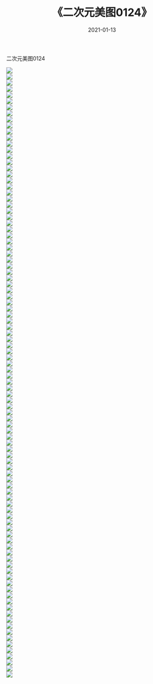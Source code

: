 ﻿---
layout: post
title:  《二次元美图0124》
date:   2021-01-13
img: http://imgx.orgx.ga/二次元/2021/二次元美图0124/000.jpg
categories: [美女, 清纯, 唯美]
---

二次元美图0124

 ![](http://imgx.orgx.ga/二次元/2021/二次元美图0124/001.jpg) <br>![](http://imgx.orgx.ga/二次元/2021/二次元美图0124/002.jpg) <br>![](http://imgx.orgx.ga/二次元/2021/二次元美图0124/003.jpg) <br>![](http://imgx.orgx.ga/二次元/2021/二次元美图0124/004.jpg) <br>![](http://imgx.orgx.ga/二次元/2021/二次元美图0124/005.jpg) <br>![](http://imgx.orgx.ga/二次元/2021/二次元美图0124/006.jpg) <br>![](http://imgx.orgx.ga/二次元/2021/二次元美图0124/007.jpg) <br>![](http://imgx.orgx.ga/二次元/2021/二次元美图0124/008.jpg) <br>![](http://imgx.orgx.ga/二次元/2021/二次元美图0124/009.jpg) <br>![](http://imgx.orgx.ga/二次元/2021/二次元美图0124/010.jpg) <br>![](http://imgx.orgx.ga/二次元/2021/二次元美图0124/011.jpg) <br>![](http://imgx.orgx.ga/二次元/2021/二次元美图0124/012.jpg) <br>![](http://imgx.orgx.ga/二次元/2021/二次元美图0124/013.jpg) <br>![](http://imgx.orgx.ga/二次元/2021/二次元美图0124/014.jpg) <br>![](http://imgx.orgx.ga/二次元/2021/二次元美图0124/015.jpg) <br>![](http://imgx.orgx.ga/二次元/2021/二次元美图0124/016.jpg) <br>![](http://imgx.orgx.ga/二次元/2021/二次元美图0124/017.jpg) <br>![](http://imgx.orgx.ga/二次元/2021/二次元美图0124/018.jpg) <br>![](http://imgx.orgx.ga/二次元/2021/二次元美图0124/019.jpg) <br>![](http://imgx.orgx.ga/二次元/2021/二次元美图0124/020.jpg) <br>![](http://imgx.orgx.ga/二次元/2021/二次元美图0124/021.jpg) <br>![](http://imgx.orgx.ga/二次元/2021/二次元美图0124/022.jpg) <br>![](http://imgx.orgx.ga/二次元/2021/二次元美图0124/023.jpg) <br>![](http://imgx.orgx.ga/二次元/2021/二次元美图0124/024.jpg) <br>![](http://imgx.orgx.ga/二次元/2021/二次元美图0124/025.jpg) <br>![](http://imgx.orgx.ga/二次元/2021/二次元美图0124/026.jpg) <br>![](http://imgx.orgx.ga/二次元/2021/二次元美图0124/027.jpg) <br>![](http://imgx.orgx.ga/二次元/2021/二次元美图0124/028.jpg) <br>![](http://imgx.orgx.ga/二次元/2021/二次元美图0124/029.jpg) <br>![](http://imgx.orgx.ga/二次元/2021/二次元美图0124/030.jpg) <br>![](http://imgx.orgx.ga/二次元/2021/二次元美图0124/031.jpg) <br>![](http://imgx.orgx.ga/二次元/2021/二次元美图0124/032.jpg) <br>![](http://imgx.orgx.ga/二次元/2021/二次元美图0124/033.jpg) <br>![](http://imgx.orgx.ga/二次元/2021/二次元美图0124/034.jpg) <br>![](http://imgx.orgx.ga/二次元/2021/二次元美图0124/035.jpg) <br>![](http://imgx.orgx.ga/二次元/2021/二次元美图0124/036.jpg) <br>![](http://imgx.orgx.ga/二次元/2021/二次元美图0124/037.jpg) <br>![](http://imgx.orgx.ga/二次元/2021/二次元美图0124/038.jpg) <br>![](http://imgx.orgx.ga/二次元/2021/二次元美图0124/039.jpg) <br>![](http://imgx.orgx.ga/二次元/2021/二次元美图0124/040.jpg) <br>![](http://imgx.orgx.ga/二次元/2021/二次元美图0124/041.jpg) <br>![](http://imgx.orgx.ga/二次元/2021/二次元美图0124/042.jpg) <br>![](http://imgx.orgx.ga/二次元/2021/二次元美图0124/043.jpg) <br>![](http://imgx.orgx.ga/二次元/2021/二次元美图0124/044.jpg) <br>![](http://imgx.orgx.ga/二次元/2021/二次元美图0124/045.jpg) <br>![](http://imgx.orgx.ga/二次元/2021/二次元美图0124/046.jpg) <br>![](http://imgx.orgx.ga/二次元/2021/二次元美图0124/047.jpg) <br>![](http://imgx.orgx.ga/二次元/2021/二次元美图0124/048.jpg) <br>![](http://imgx.orgx.ga/二次元/2021/二次元美图0124/049.jpg) <br>![](http://imgx.orgx.ga/二次元/2021/二次元美图0124/050.jpg) <br>![](http://imgx.orgx.ga/二次元/2021/二次元美图0124/051.jpg) <br>![](http://imgx.orgx.ga/二次元/2021/二次元美图0124/052.jpg) <br>![](http://imgx.orgx.ga/二次元/2021/二次元美图0124/053.jpg) <br>![](http://imgx.orgx.ga/二次元/2021/二次元美图0124/054.jpg) <br>![](http://imgx.orgx.ga/二次元/2021/二次元美图0124/055.jpg) <br>![](http://imgx.orgx.ga/二次元/2021/二次元美图0124/056.jpg) <br>![](http://imgx.orgx.ga/二次元/2021/二次元美图0124/057.jpg) <br>![](http://imgx.orgx.ga/二次元/2021/二次元美图0124/058.jpg) <br>![](http://imgx.orgx.ga/二次元/2021/二次元美图0124/059.jpg) <br>![](http://imgx.orgx.ga/二次元/2021/二次元美图0124/060.jpg) <br>![](http://imgx.orgx.ga/二次元/2021/二次元美图0124/061.jpg) <br>![](http://imgx.orgx.ga/二次元/2021/二次元美图0124/062.jpg) <br>![](http://imgx.orgx.ga/二次元/2021/二次元美图0124/063.jpg) <br>![](http://imgx.orgx.ga/二次元/2021/二次元美图0124/064.jpg) <br>![](http://imgx.orgx.ga/二次元/2021/二次元美图0124/065.jpg) <br>![](http://imgx.orgx.ga/二次元/2021/二次元美图0124/066.jpg) <br>![](http://imgx.orgx.ga/二次元/2021/二次元美图0124/067.jpg) <br>![](http://imgx.orgx.ga/二次元/2021/二次元美图0124/068.jpg) <br>![](http://imgx.orgx.ga/二次元/2021/二次元美图0124/069.jpg) <br>![](http://imgx.orgx.ga/二次元/2021/二次元美图0124/070.jpg) <br>![](http://imgx.orgx.ga/二次元/2021/二次元美图0124/071.jpg) <br>![](http://imgx.orgx.ga/二次元/2021/二次元美图0124/072.jpg) <br>![](http://imgx.orgx.ga/二次元/2021/二次元美图0124/073.jpg) <br>![](http://imgx.orgx.ga/二次元/2021/二次元美图0124/074.jpg) <br>![](http://imgx.orgx.ga/二次元/2021/二次元美图0124/075.jpg) <br>![](http://imgx.orgx.ga/二次元/2021/二次元美图0124/076.jpg) <br>![](http://imgx.orgx.ga/二次元/2021/二次元美图0124/077.jpg) <br>![](http://imgx.orgx.ga/二次元/2021/二次元美图0124/078.jpg) <br>![](http://imgx.orgx.ga/二次元/2021/二次元美图0124/079.jpg) <br>![](http://imgx.orgx.ga/二次元/2021/二次元美图0124/080.jpg) <br>![](http://imgx.orgx.ga/二次元/2021/二次元美图0124/081.jpg) <br>![](http://imgx.orgx.ga/二次元/2021/二次元美图0124/082.jpg) <br>![](http://imgx.orgx.ga/二次元/2021/二次元美图0124/083.jpg) <br>![](http://imgx.orgx.ga/二次元/2021/二次元美图0124/084.jpg) <br>![](http://imgx.orgx.ga/二次元/2021/二次元美图0124/085.jpg) <br>![](http://imgx.orgx.ga/二次元/2021/二次元美图0124/086.jpg) <br>![](http://imgx.orgx.ga/二次元/2021/二次元美图0124/087.jpg) <br>![](http://imgx.orgx.ga/二次元/2021/二次元美图0124/088.jpg) <br>![](http://imgx.orgx.ga/二次元/2021/二次元美图0124/089.jpg) <br>![](http://imgx.orgx.ga/二次元/2021/二次元美图0124/090.jpg) <br>![](http://imgx.orgx.ga/二次元/2021/二次元美图0124/091.jpg) <br>![](http://imgx.orgx.ga/二次元/2021/二次元美图0124/092.jpg) <br>![](http://imgx.orgx.ga/二次元/2021/二次元美图0124/093.jpg) <br>![](http://imgx.orgx.ga/二次元/2021/二次元美图0124/094.jpg) <br>![](http://imgx.orgx.ga/二次元/2021/二次元美图0124/095.jpg) <br>![](http://imgx.orgx.ga/二次元/2021/二次元美图0124/096.jpg) <br>![](http://imgx.orgx.ga/二次元/2021/二次元美图0124/097.jpg) <br>![](http://imgx.orgx.ga/二次元/2021/二次元美图0124/098.jpg) <br>![](http://imgx.orgx.ga/二次元/2021/二次元美图0124/099.jpg) <br>![](http://imgx.orgx.ga/二次元/2021/二次元美图0124/100.jpg) <br>